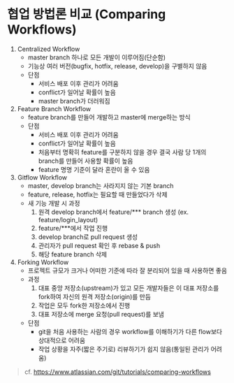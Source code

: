 # 협업 방법론 비교 (Comparing Workflows)

1. Centralized Workflow
    - master branch 하나로 모든 개발이 이루어짐(단순함)
    - 기능상 여러 버전(bugfix, hotfix, release, develop)을 구별하지 않음
    - 단점
      - 서비스 배포 이후 관리가 어려움
      - conflict가 일어날 확률이 높음
      - master branch가 더러워짐
2. Feature Branch Workflow
    - feature branch를 만들어 개발하고 master에 merge하는 방식
    - 단점
      - 서비스 배포 이후 관리가 어려움
      - conflict가 일어날 확률이 높음
      - 처음부터 명확히 feature를 구분하지 않을 경우 결국 사람 당 1개의 branch를 만들어 사용할 확률이 높음
      - feature 명명 기준이 달라 혼란이 올 수 있음
3. Gitflow Workflow
    - master, develop branch는 사라지지 않는 기본 branch
    - feature, release, hotfix는 필요할 때 만들었다가 삭제
    - 새 기능 개발 시 과정
      1. 원격 develop branch에서 feature/*** branch 생성 (ex. feature/login_layout)
      2. feature/***에서 작업 진행
      3. develop branch로 pull request 생성
      4. 관리자가 pull request 확인 후 rebase & push
      5. 해당 feature branch 삭제
4. Forking Workflow
    - 프로젝트 규모가 크거나 어떠한 기준에 따라 잘 분리되어 있을 때 사용하면 좋음
    - 과정
      1. 대표 중앙 저장소(upstream)가 있고 모든 개발자들은 이 대표 저장소를 fork하여 자신의 원격 저장소(origin)를 만듬
      2. 작업은 모두 fork한 저장소에서 진행
      3. 대표 저장소에 merge 요청(pull request)를 보냄
    - 단점
      - git을 처음 사용하는 사람의 경우 workflow를 이해하기가 다른 flow보다 상대적으로 어려움
      - 작업 상황을 자주(짧은 주기로) 리뷰하기가 쉽지 않음(통일된 관리가 어려움)

> cf. https://www.atlassian.com/git/tutorials/comparing-workflows